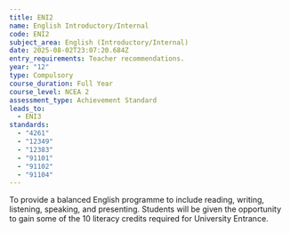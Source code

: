```yaml
---
title: ENI2
name: English Introductory/Internal
code: ENI2
subject_area: English (Introductory/Internal)
date: 2025-08-02T23:07:20.684Z
entry_requirements: Teacher recommendations.
year: "12"
type: Compulsory
course_duration: Full Year
course_level: NCEA 2
assessment_type: Achievement Standard
leads_to:
  - ENI3
standards:
  - "4261"
  - "12349"
  - "12383"
  - "91101"
  - "91102"
  - "91104"
---
```

To provide a balanced English programme to include reading, writing, listening, speaking, and presenting. Students will be given the opportunity to gain some of the 10 literacy credits required for University Entrance.
